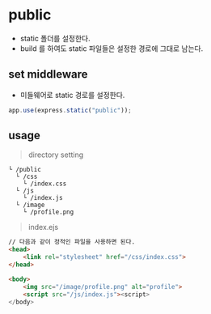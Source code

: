 # public
+ static 폴더를 설정한다.
+ build 를 하여도 static 파일들은 설정한 경로에 그대로 남는다.

## set middleware
+ 미들웨어로 static 경로를 설정한다.
``` javascript
app.use(express.static("public"));
```

## usage
> directory setting
```
└ /public
  └ /css
    └ /index.css
  └ /js
    └ /index.js
  └ /image
    └ /profile.png
```


> index.ejs
``` html
// 다음과 같이 정적인 파일을 사용하면 된다.
<head>
    <link rel="stylesheet" href="/css/index.css">
</head>

<body>
    <img src="/image/profile.png" alt="profile">
    <script src="/js/index.js"><script>
</body>
```
